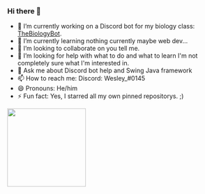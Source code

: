 ### Hi there 👋

- 🔭 I’m currently working on a Discord bot for my biology class: [TheBiologyBot](https://github.com/CSWesley/TheBiologyBot).
- 🌱 I’m currently learning nothing currently maybe web dev...
- 👯 I’m looking to collaborate on you tell me.
- 🤔 I’m looking for help with what to do and what to learn I'm not completely sure what I'm interested in.
- 💬 Ask me about Discord bot help and Swing Java framework
- 📫 How to reach me: Discord: Wesley_#0145
- 😄 Pronouns: He/him
- ⚡ Fun fact: Yes, I starred all my own pinned repositorys. ;)

<img height="180em" src="https://github-readme-stats.vercel.app/api?username=CSWesley&show_icons=true&hide_border=true&&count_private=true&include_all_commits=true" />
